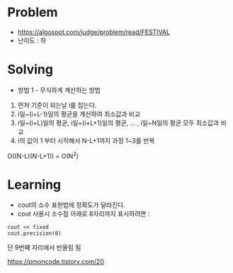 # Problem
* https://algospot.com/judge/problem/read/FESTIVAL
* 난이도 : 하

# Solving

* 방법 1 - 무식하게 계산하는 방법
1. 먼저 기준이 되는날 i를 잡는다.
2. i일~(i+L-1)일의 평균을 계산하여 최소값과 비교
3. i일~(i+L)일의 평균, i일~(i+L+1)일의 평균, ... , i일~N일의 평균 모두 최소값과 비교
4. i의 값이 1 부터 시작해서 N-L+1까지 과정 1~3를 반복

O((N-L)(N-L+1)) = O(N<sup>2</sup>)


# Learning

* cout의 소수 표현법에 정확도가 달라진다.
* cout 사용시 소수점 아래로 8자리까지 표시하려면 :   
```
cout << fixed 
cout.precision(8)
```
단 9번째 자리에서 반올림 됨

https://pmoncode.tistory.com/20
